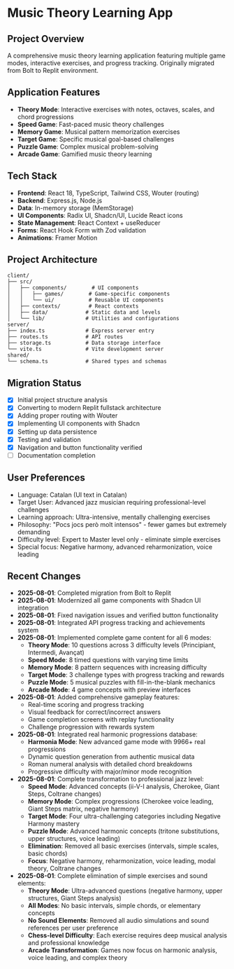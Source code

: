 # Music Theory Learning App

## Project Overview
A comprehensive music theory learning application featuring multiple game modes, interactive exercises, and progress tracking. Originally migrated from Bolt to Replit environment.

## Application Features
- **Theory Mode**: Interactive exercises with notes, octaves, scales, and chord progressions
- **Speed Game**: Fast-paced music theory challenges
- **Memory Game**: Musical pattern memorization exercises  
- **Target Game**: Specific musical goal-based challenges
- **Puzzle Game**: Complex musical problem-solving
- **Arcade Game**: Gamified music theory learning

## Tech Stack
- **Frontend**: React 18, TypeScript, Tailwind CSS, Wouter (routing)
- **Backend**: Express.js, Node.js
- **Data**: In-memory storage (MemStorage)
- **UI Components**: Radix UI, Shadcn/UI, Lucide React icons
- **State Management**: React Context + useReducer
- **Forms**: React Hook Form with Zod validation
- **Animations**: Framer Motion

## Project Architecture
```
client/
├── src/
│   ├── components/        # UI components
│   │   ├── games/        # Game-specific components
│   │   └── ui/           # Reusable UI components
│   ├── contexts/         # React contexts
│   ├── data/            # Static data and levels
│   └── lib/             # Utilities and configurations
server/
├── index.ts             # Express server entry
├── routes.ts            # API routes
├── storage.ts           # Data storage interface
└── vite.ts              # Vite development server
shared/
└── schema.ts            # Shared types and schemas
```

## Migration Status
- [x] Initial project structure analysis
- [x] Converting to modern Replit fullstack architecture
- [x] Adding proper routing with Wouter
- [x] Implementing UI components with Shadcn
- [x] Setting up data persistence
- [x] Testing and validation
- [x] Navigation and button functionality verified
- [ ] Documentation completion

## User Preferences
- Language: Catalan (UI text in Catalan)
- Target User: Advanced jazz musician requiring professional-level challenges
- Learning approach: Ultra-intensive, mentally challenging exercises
- Philosophy: "Pocs jocs però molt intensos" - fewer games but extremely demanding
- Difficulty level: Expert to Master level only - eliminate simple exercises
- Special focus: Negative harmony, advanced reharmonization, voice leading

## Recent Changes
- **2025-08-01**: Completed migration from Bolt to Replit
- **2025-08-01**: Modernized all game components with Shadcn UI integration
- **2025-08-01**: Fixed navigation issues and verified button functionality
- **2025-08-01**: Integrated API progress tracking and achievements system
- **2025-08-01**: Implemented complete game content for all 6 modes:
  - **Theory Mode**: 10 questions across 3 difficulty levels (Principiant, Intermedi, Avançat)
  - **Speed Mode**: 8 timed questions with varying time limits
  - **Memory Mode**: 8 pattern sequences with increasing difficulty
  - **Target Mode**: 3 challenge types with progress tracking and rewards
  - **Puzzle Mode**: 5 musical puzzles with fill-in-the-blank mechanics
  - **Arcade Mode**: 4 game concepts with preview interfaces
- **2025-08-01**: Added comprehensive gameplay features:
  - Real-time scoring and progress tracking
  - Visual feedback for correct/incorrect answers
  - Game completion screens with replay functionality
  - Challenge progression with rewards system
- **2025-08-01**: Integrated real harmonic progressions database:
  - **Harmonia Mode**: New advanced game mode with 9966+ real progressions
  - Dynamic question generation from authentic musical data
  - Roman numeral analysis with detailed chord breakdowns
  - Progressive difficulty with major/minor mode recognition
- **2025-08-01**: Complete transformation to professional jazz level:
  - **Speed Mode**: Advanced concepts (ii-V-I analysis, Cherokee, Giant Steps, Coltrane changes)
  - **Memory Mode**: Complex progressions (Cherokee voice leading, Giant Steps matrix, negative harmony)
  - **Target Mode**: Four ultra-challenging categories including Negative Harmony mastery
  - **Puzzle Mode**: Advanced harmonic concepts (tritone substitutions, upper structures, voice leading)
  - **Elimination**: Removed all basic exercises (intervals, simple scales, basic chords)
  - **Focus**: Negative harmony, reharmonization, voice leading, modal theory, Coltrane changes
- **2025-08-01**: Complete elimination of simple exercises and sound elements:
  - **Theory Mode**: Ultra-advanced questions (negative harmony, upper structures, Giant Steps analysis)
  - **All Modes**: No basic intervals, simple chords, or elementary concepts
  - **No Sound Elements**: Removed all audio simulations and sound references per user preference
  - **Chess-level Difficulty**: Each exercise requires deep musical analysis and professional knowledge
  - **Arcade Transformation**: Games now focus on harmonic analysis, voice leading, and complex theory